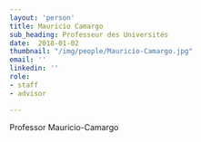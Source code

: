 ```yaml
---
layout: 'person'
title: Mauricio Camargo
sub_heading: Professeur des Universités
date:  2018-01-02
thumbnail: "/img/people/Mauricio-Camargo.jpg"
email: ''
linkedin: ''
role:
- staff
- advisor

---
```


Professor Mauricio-Camargo
